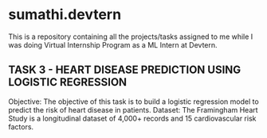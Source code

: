 # sumathi.devtern
This is a repository containing all the projects/tasks assigned to me while I was doing Virtual Internship Program as a ML Intern at Devtern.

## TASK 3 - HEART DISEASE PREDICTION USING LOGISTIC REGRESSION
Objective: The objective of this task is to build a logistic regression model to predict the risk of heart disease in patients. Dataset: The Framingham Heart Study is a longitudinal dataset of 4,000+ records and 15 cardiovascular risk factors.
